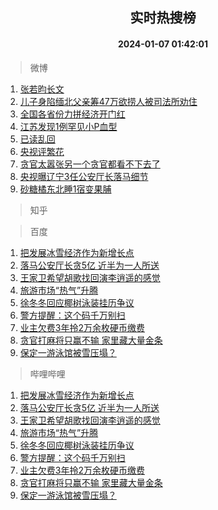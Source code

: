 <div align="center"><h2>实时热搜榜</h2><h4>2024-01-07 01:42:01</h4></div>

> 微博  

1. [张若昀长文](https://s.weibo.com/weibo?q=%E5%BC%A0%E8%8B%A5%E6%98%80%E9%95%BF%E6%96%87&t=31&band_rank=1&Refer=top)<br />
2. [儿子身陷缅北父亲筹47万欲捞人被司法所劝住](https://s.weibo.com/weibo?q=%23%E5%84%BF%E5%AD%90%E8%BA%AB%E9%99%B7%E7%BC%85%E5%8C%97%E7%88%B6%E4%BA%B2%E7%AD%B947%E4%B8%87%E6%AC%B2%E6%8D%9E%E4%BA%BA%E8%A2%AB%E5%8F%B8%E6%B3%95%E6%89%80%E5%8A%9D%E4%BD%8F%23&t=31&band_rank=2&Refer=top)<br />
3. [全国各省份力拼经济开门红](https://s.weibo.com/weibo?q=%23%E5%85%A8%E5%9B%BD%E5%90%84%E7%9C%81%E4%BB%BD%E5%8A%9B%E6%8B%BC%E7%BB%8F%E6%B5%8E%E5%BC%80%E9%97%A8%E7%BA%A2%23&t=31&band_rank=3&Refer=top)<br />
4. [江苏发现1例罕见小P血型](https://s.weibo.com/weibo?q=%23%E6%B1%9F%E8%8B%8F%E5%8F%91%E7%8E%B01%E4%BE%8B%E7%BD%95%E8%A7%81%E5%B0%8FP%E8%A1%80%E5%9E%8B%23&t=31&band_rank=4&Refer=top)<br />
5. [已读乱回](https://s.weibo.com/weibo?q=%23%E5%B7%B2%E8%AF%BB%E4%B9%B1%E5%9B%9E%23&t=31&band_rank=5&Refer=top)<br />
6. [央视评繁花](https://s.weibo.com/weibo?q=%23%E5%A4%AE%E8%A7%86%E8%AF%84%E7%B9%81%E8%8A%B1%23&t=31&band_rank=6&Refer=top)<br />
7. [贪官太嚣张另一个贪官都看不下去了](https://s.weibo.com/weibo?q=%23%E8%B4%AA%E5%AE%98%E5%A4%AA%E5%9A%A3%E5%BC%A0%E5%8F%A6%E4%B8%80%E4%B8%AA%E8%B4%AA%E5%AE%98%E9%83%BD%E7%9C%8B%E4%B8%8D%E4%B8%8B%E5%8E%BB%E4%BA%86%23&t=31&band_rank=7&Refer=top)<br />
8. [央视曝辽宁3任公安厅长落马细节](https://s.weibo.com/weibo?q=%23%E5%A4%AE%E8%A7%86%E6%9B%9D%E8%BE%BD%E5%AE%813%E4%BB%BB%E5%85%AC%E5%AE%89%E5%8E%85%E9%95%BF%E8%90%BD%E9%A9%AC%E7%BB%86%E8%8A%82%23&t=31&band_rank=8&Refer=top)<br />
9. [砂糖橘东北睡1宿变果脯](https://s.weibo.com/weibo?q=%23%E7%A0%82%E7%B3%96%E6%A9%98%E4%B8%9C%E5%8C%97%E7%9D%A11%E5%AE%BF%E5%8F%98%E6%9E%9C%E8%84%AF%23&t=31&band_rank=9&Refer=top)<br />

> 知乎  


> 百度  

1. [把发展冰雪经济作为新增长点](https://www.baidu.com/s?wd=%E6%8A%8A%E5%8F%91%E5%B1%95%E5%86%B0%E9%9B%AA%E7%BB%8F%E6%B5%8E%E4%BD%9C%E4%B8%BA%E6%96%B0%E5%A2%9E%E9%95%BF%E7%82%B9&sa=fyb_news&rsv_dl=fyb_news)<br />
2. [落马公安厅长贪5亿 近半为一人所送](https://www.baidu.com/s?wd=%E8%90%BD%E9%A9%AC%E5%85%AC%E5%AE%89%E5%8E%85%E9%95%BF%E8%B4%AA5%E4%BA%BF+%E8%BF%91%E5%8D%8A%E4%B8%BA%E4%B8%80%E4%BA%BA%E6%89%80%E9%80%81&sa=fyb_news&rsv_dl=fyb_news)<br />
3. [王家卫希望胡歌找回演李逍遥的感觉](https://www.baidu.com/s?wd=%E7%8E%8B%E5%AE%B6%E5%8D%AB%E5%B8%8C%E6%9C%9B%E8%83%A1%E6%AD%8C%E6%89%BE%E5%9B%9E%E6%BC%94%E6%9D%8E%E9%80%8D%E9%81%A5%E7%9A%84%E6%84%9F%E8%A7%89&sa=fyb_news&rsv_dl=fyb_news)<br />
4. [旅游市场“热气”升腾](https://www.baidu.com/s?wd=%E6%97%85%E6%B8%B8%E5%B8%82%E5%9C%BA%E2%80%9C%E7%83%AD%E6%B0%94%E2%80%9D%E5%8D%87%E8%85%BE&sa=fyb_news&rsv_dl=fyb_news)<br />
5. [徐冬冬回应椰树泳装挂历争议](https://www.baidu.com/s?wd=%E5%BE%90%E5%86%AC%E5%86%AC%E5%9B%9E%E5%BA%94%E6%A4%B0%E6%A0%91%E6%B3%B3%E8%A3%85%E6%8C%82%E5%8E%86%E4%BA%89%E8%AE%AE&sa=fyb_news&rsv_dl=fyb_news)<br />
6. [警方提醒：这个码千万别扫](https://www.baidu.com/s?wd=%E8%AD%A6%E6%96%B9%E6%8F%90%E9%86%92%EF%BC%9A%E8%BF%99%E4%B8%AA%E7%A0%81%E5%8D%83%E4%B8%87%E5%88%AB%E6%89%AB&sa=fyb_news&rsv_dl=fyb_news)<br />
7. [业主欠费3年拎2万余枚硬币缴费](https://www.baidu.com/s?wd=%E4%B8%9A%E4%B8%BB%E6%AC%A0%E8%B4%B93%E5%B9%B4%E6%8B%8E2%E4%B8%87%E4%BD%99%E6%9E%9A%E7%A1%AC%E5%B8%81%E7%BC%B4%E8%B4%B9&sa=fyb_news&rsv_dl=fyb_news)<br />
8. [贪官打麻将只赢不输 家里藏大量金条](https://www.baidu.com/s?wd=%E8%B4%AA%E5%AE%98%E6%89%93%E9%BA%BB%E5%B0%86%E5%8F%AA%E8%B5%A2%E4%B8%8D%E8%BE%93+%E5%AE%B6%E9%87%8C%E8%97%8F%E5%A4%A7%E9%87%8F%E9%87%91%E6%9D%A1&sa=fyb_news&rsv_dl=fyb_news)<br />
9. [保定一游泳馆被雪压塌？](https://www.baidu.com/s?wd=%E4%BF%9D%E5%AE%9A%E4%B8%80%E6%B8%B8%E6%B3%B3%E9%A6%86%E8%A2%AB%E9%9B%AA%E5%8E%8B%E5%A1%8C%EF%BC%9F&sa=fyb_news&rsv_dl=fyb_news)<br />

> 哔哩哔哩  

1. [把发展冰雪经济作为新增长点](https://www.baidu.com/s?wd=%E6%8A%8A%E5%8F%91%E5%B1%95%E5%86%B0%E9%9B%AA%E7%BB%8F%E6%B5%8E%E4%BD%9C%E4%B8%BA%E6%96%B0%E5%A2%9E%E9%95%BF%E7%82%B9&sa=fyb_news&rsv_dl=fyb_news)<br />
2. [落马公安厅长贪5亿 近半为一人所送](https://www.baidu.com/s?wd=%E8%90%BD%E9%A9%AC%E5%85%AC%E5%AE%89%E5%8E%85%E9%95%BF%E8%B4%AA5%E4%BA%BF+%E8%BF%91%E5%8D%8A%E4%B8%BA%E4%B8%80%E4%BA%BA%E6%89%80%E9%80%81&sa=fyb_news&rsv_dl=fyb_news)<br />
3. [王家卫希望胡歌找回演李逍遥的感觉](https://www.baidu.com/s?wd=%E7%8E%8B%E5%AE%B6%E5%8D%AB%E5%B8%8C%E6%9C%9B%E8%83%A1%E6%AD%8C%E6%89%BE%E5%9B%9E%E6%BC%94%E6%9D%8E%E9%80%8D%E9%81%A5%E7%9A%84%E6%84%9F%E8%A7%89&sa=fyb_news&rsv_dl=fyb_news)<br />
4. [旅游市场“热气”升腾](https://www.baidu.com/s?wd=%E6%97%85%E6%B8%B8%E5%B8%82%E5%9C%BA%E2%80%9C%E7%83%AD%E6%B0%94%E2%80%9D%E5%8D%87%E8%85%BE&sa=fyb_news&rsv_dl=fyb_news)<br />
5. [徐冬冬回应椰树泳装挂历争议](https://www.baidu.com/s?wd=%E5%BE%90%E5%86%AC%E5%86%AC%E5%9B%9E%E5%BA%94%E6%A4%B0%E6%A0%91%E6%B3%B3%E8%A3%85%E6%8C%82%E5%8E%86%E4%BA%89%E8%AE%AE&sa=fyb_news&rsv_dl=fyb_news)<br />
6. [警方提醒：这个码千万别扫](https://www.baidu.com/s?wd=%E8%AD%A6%E6%96%B9%E6%8F%90%E9%86%92%EF%BC%9A%E8%BF%99%E4%B8%AA%E7%A0%81%E5%8D%83%E4%B8%87%E5%88%AB%E6%89%AB&sa=fyb_news&rsv_dl=fyb_news)<br />
7. [业主欠费3年拎2万余枚硬币缴费](https://www.baidu.com/s?wd=%E4%B8%9A%E4%B8%BB%E6%AC%A0%E8%B4%B93%E5%B9%B4%E6%8B%8E2%E4%B8%87%E4%BD%99%E6%9E%9A%E7%A1%AC%E5%B8%81%E7%BC%B4%E8%B4%B9&sa=fyb_news&rsv_dl=fyb_news)<br />
8. [贪官打麻将只赢不输 家里藏大量金条](https://www.baidu.com/s?wd=%E8%B4%AA%E5%AE%98%E6%89%93%E9%BA%BB%E5%B0%86%E5%8F%AA%E8%B5%A2%E4%B8%8D%E8%BE%93+%E5%AE%B6%E9%87%8C%E8%97%8F%E5%A4%A7%E9%87%8F%E9%87%91%E6%9D%A1&sa=fyb_news&rsv_dl=fyb_news)<br />
9. [保定一游泳馆被雪压塌？](https://www.baidu.com/s?wd=%E4%BF%9D%E5%AE%9A%E4%B8%80%E6%B8%B8%E6%B3%B3%E9%A6%86%E8%A2%AB%E9%9B%AA%E5%8E%8B%E5%A1%8C%EF%BC%9F&sa=fyb_news&rsv_dl=fyb_news)<br />
